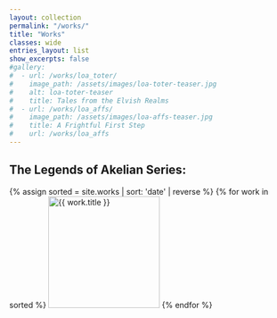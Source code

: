 ```yaml
---
layout: collection
permalink: "/works/"
title: "Works"
classes: wide
entries_layout: list
show_excerpts: false
#gallery:
#  - url: /works/loa_toter/
#    image_path: /assets/images/loa-toter-teaser.jpg
#    alt: loa-toter-teaser
#    title: Tales from the Elvish Realms
#  - url: /works/loa_affs/
#    image_path: /assets/images/loa-affs-teaser.jpg
#    title: A Frightful First Step
#    url: /works/loa_affs
---
```


## The Legends of Akelian Series:
<div class="row">
{% assign sorted = site.works | sort: 'date' | reverse %} 
{% for work in sorted %}
  <a href="{{ work.url }}"><img src="{{ work.teaser }}" width=200 alt="{{ work.title }}"></a>
{% endfor %}
</div>
